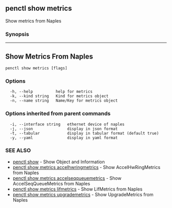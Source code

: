 ## penctl show metrics

Show metrics from Naples

### Synopsis



--------------------------
 Show Metrics From Naples 
--------------------------


```
penctl show metrics [flags]
```

### Options

```
  -h, --help          help for metrics
  -k, --kind string   Kind for metrics object
  -n, --name string   Name/Key for metrics object
```

### Options inherited from parent commands

```
  -i, --interface string   ethernet device of naples
  -j, --json               display in json format
  -t, --tabular            display in tabular format (default true)
  -y, --yaml               display in yaml format
```

### SEE ALSO
* [penctl show](penctl_show.md)	 - Show Object and Information
* [penctl show metrics accelhwringmetrics](penctl_show_metrics_accelhwringmetrics.md)	 - Show AccelHwRingMetrics from Naples
* [penctl show metrics accelseqqueuemetrics](penctl_show_metrics_accelseqqueuemetrics.md)	 - Show AccelSeqQueueMetrics from Naples
* [penctl show metrics lifmetrics](penctl_show_metrics_lifmetrics.md)	 - Show LifMetrics from Naples
* [penctl show metrics upgrademetrics](penctl_show_metrics_upgrademetrics.md)	 - Show UpgradeMetrics from Naples

